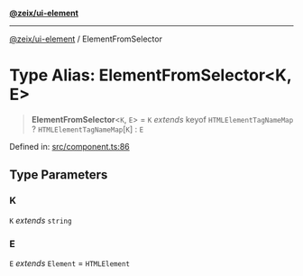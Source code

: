 [**@zeix/ui-element**](../README.md)

***

[@zeix/ui-element](../globals.md) / ElementFromSelector

# Type Alias: ElementFromSelector\<K, E\>

> **ElementFromSelector**\<`K`, `E`\> = `K` *extends* keyof `HTMLElementTagNameMap` ? `HTMLElementTagNameMap`\[`K`\] : `E`

Defined in: [src/component.ts:86](https://github.com/zeixcom/ui-element/blob/dca68975dbf6990768dc34ee0f32fba5091cee2d/src/component.ts#L86)

## Type Parameters

### K

`K` *extends* `string`

### E

`E` *extends* `Element` = `HTMLElement`
